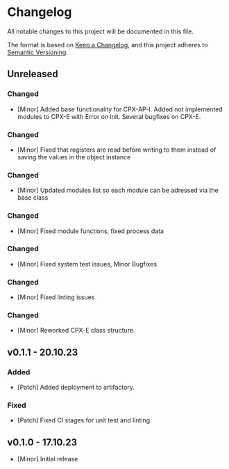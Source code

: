 # Changelog
All notable changes to this project will be documented in this file.

The format is based on [Keep a Changelog](https://keepachangelog.com/en/1.0.0/),
and this project adheres to [Semantic Versioning](https://semver.org/spec/v2.0.0.html).

## Unreleased

### Changed
- [Minor] Added base functionality for CPX-AP-I. Added not implemented modules to CPX-E with Error on init. Several bugfixes on CPX-E.

### Changed
- [Minor] Fixed that registers are read before writing to them instead of saving the values in the object instance

### Changed
- [Minor] Updated modules list so each module can be adressed via the base class

### Changed
- [Minor] Fixed module functions, fixed process data

### Changed
- [Minor] Fixed system test issues, Minor Bugfixes

### Changed
- [Minor] Fixed linting issues

### Changed
- [Minor] Reworked CPX-E class structure.

## v0.1.1 - 20.10.23
### Added
- [Patch] Added deployment to artifactory.
### Fixed
- [Patch] Fixed CI stages for unit test and linting.

## v0.1.0 - 17.10.23
- [Minor] Initial release
